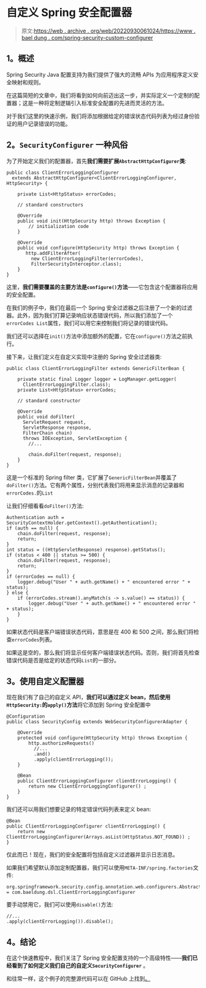 # 自定义 Spring 安全配置器

> 原文:[https://web . archive . org/web/20220930061024/https://www . bael dung . com/spring-security-custom-configurer](https://web.archive.org/web/20220930061024/https://www.baeldung.com/spring-security-custom-configurer)

## **1。概述**

Spring Security Java 配置支持为我们提供了强大的流畅 APIs 为应用程序定义安全映射和规则。

在这篇简短的文章中，我们将看到如何向前迈出这一步，并实际定义一个定制的配置器；这是一种将定制逻辑引入标准安全配置的先进而灵活的方法。

对于我们这里的快速示例，我们将添加根据给定的错误状态代码列表为经过身份验证的用户记录错误的功能。

## **2。`SecurityConfigurer`** 一种风俗

为了开始定义我们的配置器，首先**我们需要扩展`AbstractHttpConfigurer`类**:

```
public class ClientErrorLoggingConfigurer 
  extends AbstractHttpConfigurer<ClientErrorLoggingConfigurer, HttpSecurity> {

    private List<HttpStatus> errorCodes;

    // standard constructors

    @Override
    public void init(HttpSecurity http) throws Exception {
        // initialization code
    }

    @Override
    public void configure(HttpSecurity http) throws Exception {
       http.addFilterAfter(
         new ClientErrorLoggingFilter(errorCodes), 
         FilterSecurityInterceptor.class);
    }
}
```

这里，**我们需要覆盖的主要方法是`configure()`方法**——它包含这个配置器将应用的安全配置。

在我们的例子中，我们在最后一个 Spring 安全过滤器之后注册了一个新的过滤器。此外，因为我们打算记录响应状态错误代码，所以我们添加了一个`errorCodes List`属性，我们可以用它来控制我们将记录的错误代码。

我们还可以选择在`init()`方法中添加额外的配置，它在`configure()`方法之前执行。

接下来，让我们定义在自定义实现中注册的 Spring 安全过滤器类:

```
public class ClientErrorLoggingFilter extends GenericFilterBean {

    private static final Logger logger = LogManager.getLogger(
      ClientErrorLoggingFilter.class);
    private List<HttpStatus> errorCodes;

    // standard constructor

    @Override
    public void doFilter(
      ServletRequest request, 
      ServletResponse response, 
      FilterChain chain) 
      throws IOException, ServletException {
        //...

        chain.doFilter(request, response);
    }
}
```

这是一个标准的 Spring filter 类，它扩展了`GenericFilterBean`并覆盖了`doFilter()`方法。它有两个属性，分别代表我们将用来显示消息的记录器和`errorCodes.`的`List`

让我们仔细看看`doFilter()`方法:

```
Authentication auth = SecurityContextHolder.getContext().getAuthentication();
if (auth == null) {
    chain.doFilter(request, response);
    return;
}
int status = ((HttpServletResponse) response).getStatus();
if (status < 400 || status >= 500) {
    chain.doFilter(request, response);
    return;
}
if (errorCodes == null) {
    logger.debug("User " + auth.getName() + " encountered error " + status);
} else {
    if (errorCodes.stream().anyMatch(s -> s.value() == status)) {
        logger.debug("User " + auth.getName() + " encountered error " + status);
    }
}
```

如果状态代码是客户端错误状态代码，意思是在 400 和 500 之间，那么我们将检查`errorCodes`列表。

如果这是空的，那么我们将显示任何客户端错误状态代码。否则，我们将首先检查错误代码是否是给定的状态代码`List`的一部分。

## **3。使用自定义配置器**

现在我们有了自己的自定义 API，**我们可以通过定义 bean，然后使用`HttpSecurity:`的`apply()`方法**将它添加到 Spring 安全配置中

```
@Configuration
public class SecurityConfig extends WebSecurityConfigurerAdapter {

    @Override
    protected void configure(HttpSecurity http) throws Exception {
        http.authorizeRequests()
          //...
          .and()
          .apply(clientErrorLogging());
    }

    @Bean
    public ClientErrorLoggingConfigurer clientErrorLogging() {
        return new ClientErrorLoggingConfigurer() ;
    }
}
```

我们还可以用我们想要记录的特定错误代码列表来定义 bean:

```
@Bean
public ClientErrorLoggingConfigurer clientErrorLogging() {
    return new ClientErrorLoggingConfigurer(Arrays.asList(HttpStatus.NOT_FOUND)) ;
}
```

仅此而已！现在，我们的安全配置将包括自定义过滤器并显示日志消息。

如果我们希望默认添加定制配置器，我们可以使用`META-INF/spring.factories`文件:

```
org.springframework.security.config.annotation.web.configurers.AbstractHttpConfigurer = com.baeldung.dsl.ClientErrorLoggingConfigurer
```

要手动禁用它，我们可以使用`disable()`方法:

```
//...
.apply(clientErrorLogging()).disable();
```

## **4。结论**

在这个快速教程中，我们关注了 Spring 安全配置支持的一个高级特性——**我们已经看到了如何定义我们自己的自定义`SecurityConfigurer`** 。

和往常一样，这个例子的完整源代码可以在 GitHub 上找到[。](https://web.archive.org/web/20220628105252/https://github.com/eugenp/tutorials/tree/master/spring-security-modules/spring-5-security)